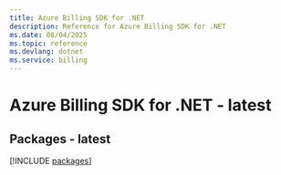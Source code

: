 ```yaml
---
title: Azure Billing SDK for .NET
description: Reference for Azure Billing SDK for .NET
ms.date: 08/04/2025
ms.topic: reference
ms.devlang: dotnet
ms.service: billing
---
```

# Azure Billing SDK for .NET - latest
## Packages - latest
[!INCLUDE [packages](billing-index.md)]